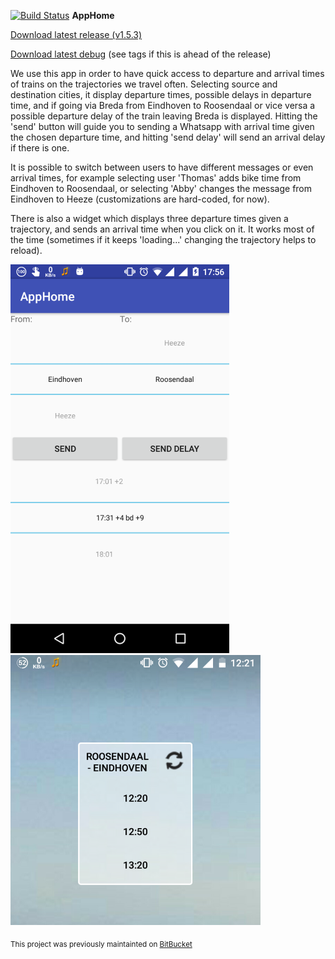 [![Build Status](https://travis-ci.org/PHPirates/AppHome.svg?branch=master)](https://travis-ci.org/PHPirates/AppHome) **AppHome** 

[Download latest release (v1.5.3)](https://github.com/PHPirates/AppHome/blob/master/AppHome/app/release/AppHome-release1.5.3.apk?raw=true)

[Download latest debug](https://github.com/PHPirates/AppHome/blob/master/apphome/app/build/outputs/apk/AppHome-debug.apk?raw=true) (see tags if this is ahead of the release)

We use this app in order to have quick access to departure and arrival times of trains on the trajectories we travel often. Selecting source and destination cities, it display departure times, possible delays in departure time, and if going via Breda from Eindhoven to Roosendaal or vice versa a possible departure delay of the train leaving Breda is displayed. Hitting the 'send' button will guide you to sending a Whatsapp with arrival time given the chosen departure time, and hitting 'send delay' will send an arrival delay if there is one.

It is possible to switch between users to have different messages or even arrival times, for example selecting user 'Thomas' adds bike time from Eindhoven to Roosendaal, or selecting 'Abby' changes the message from Eindhoven to Heeze (customizations are hard-coded, for now).

There is also a widget which displays three departure times given a trajectory, and sends an arrival time when you click on it. It works most of the time (sometimes if it keeps 'loading...' changing the trajectory helps to reload).

![Image of app](ScreenshotApp.png?raw=true "App Screenshot") ![Widget Screenshot](ScreenshotWidget.png?raw=true "Widget Screenshot")

<sub>This project was previously maintainted on [BitBucket](https://bitbucket.org/slideclimb/apphome/overview)</sub>
